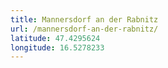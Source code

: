 ```yaml
---
title: Mannersdorf an der Rabnitz
url: /mannersdorf-an-der-rabnitz/
latitude: 47.4295624
longitude: 16.5278233
---
```

